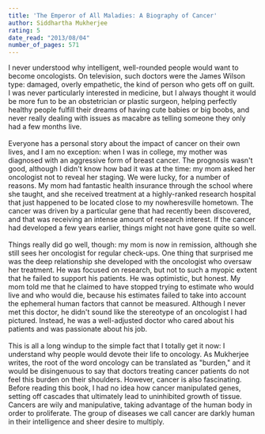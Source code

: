 ```yaml
---
title: 'The Emperor of All Maladies: A Biography of Cancer'
author: Siddhartha Mukherjee
rating: 5
date_read: "2013/08/04"
number_of_pages: 571
---
```


I never understood why intelligent, well-rounded people would want to become oncologists. On television, such doctors were the James Wilson type: damaged, overly empathetic, the kind of person who gets off on guilt. I was never particularly interested in medicine, but I always thought it would be more fun to be an obstetrician or plastic surgeon, helping perfectly healthy people fulfill their dreams of having cute babies or big boobs, and never really dealing with issues as macabre as telling someone they only had a few months live.<br/><br/>Everyone has a personal story about the impact of cancer on their own lives, and I am no exception: when I was in college, my mother was diagnosed with an aggressive form of breast cancer. The prognosis wasn't good, although I didn't know how bad it was at the time: my mom asked her oncologist not to reveal her staging. We were lucky, for a number of reasons. My mom had fantastic health insurance through the school where she taught, and she received treatment at a highly-ranked research hospital that just happened to be located close to my nowheresville hometown. The cancer was driven by a particular gene that had recently been discovered, and that was receiving an intense amount of research interest. If the cancer had developed a few years earlier, things might not have gone quite so well.<br/><br/>Things really did go well, though: my mom is now in remission, although she still sees her oncologist for regular check-ups. One thing that surprised me was the deep relationship she developed with the oncologist who oversaw her treatment. He was focused on research, but not to such a myopic extent that he failed to support his patients. He was optimistic, but honest. My mom told me that he claimed to have stopped trying to estimate who would live and who would die, because his estimates failed to take into account the ephemeral human factors that cannot be measured. Although I never met this doctor, he didn't sound like the stereotype of an oncologist I had pictured. Instead, he was a well-adjusted doctor who cared about his patients and was passionate about his job.<br/><br/>This is all a long windup to the simple fact that I totally get it now: I understand why people would devote their life to oncology. As Mukherjee writes, the root of the word oncology can be translated as "burden," and it would be disingenuous to say that doctors treating cancer patients do not feel this burden on their shoulders. However, cancer is also fascinating. Before reading this book, I had no idea how cancer manipulated genes, setting off cascades that ultimately lead to uninhibited growth of tissue. Cancers are wily and manipulative, taking advantage of the human body in order to proliferate. The group of diseases we call cancer are darkly human in their intelligence and sheer desire to multiply.